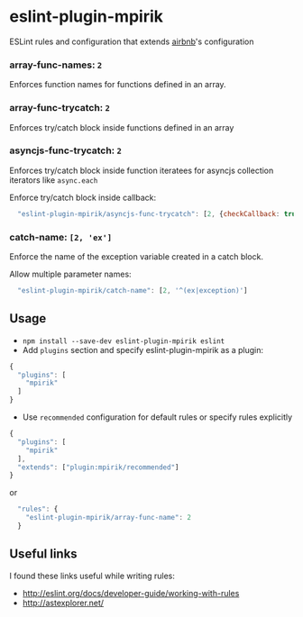 # eslint-plugin-mpirik

ESLint rules and configuration that extends [airbnb](https://github.com/airbnb/javascript)'s configuration

### array-func-names: `2`
Enforces function names for functions defined in an array.

### array-func-trycatch: `2`
Enforces try/catch block inside functions defined in an array

### asyncjs-func-trycatch: `2`
Enforces try/catch block inside function iteratees for asyncjs collection iterators like `async.each`

Enforce try/catch block inside callback:
```javascript
  "eslint-plugin-mpirik/asyncjs-func-trycatch": [2, {checkCallback: true}]
```

### catch-name: `[2, 'ex']`
Enforce the name of the exception variable created in a catch block.

Allow multiple parameter names:
```javascript
  "eslint-plugin-mpirik/catch-name": [2, '^(ex|exception)']
```


## Usage

* `npm install --save-dev eslint-plugin-mpirik eslint`
* Add `plugins` section and specify eslint-plugin-mpirik as a plugin:

```javascript
{
  "plugins": [
    "mpirik"
  ]
}
```

* Use `recommended` configuration for default rules or specify rules explicitly


```javascript
{
  "plugins": [
    "mpirik"
  ],
  "extends": ["plugin:mpirik/recommended"]
}
```

or

```javascript
  "rules": {
    "eslint-plugin-mpirik/array-func-name": 2
  }
```

## Useful links
I found these links useful while writing rules:

* http://eslint.org/docs/developer-guide/working-with-rules
* http://astexplorer.net/
